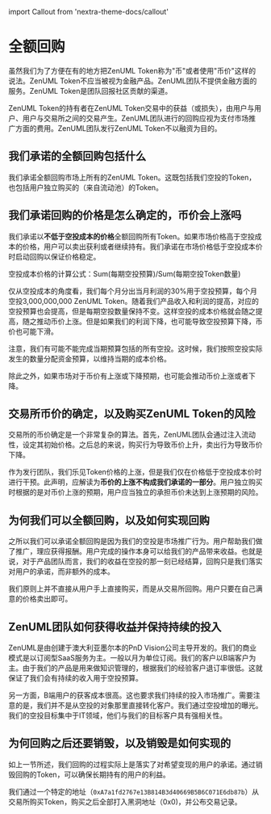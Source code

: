 import Callout from 'nextra-theme-docs/callout'

# 全额回购

<Callout>
虽然我们为了方便在有的地方把ZenUML Token称为"币"或者使用"币价"这样的说法。ZenUML Token不应当被视为金融产品。ZenUML团队不提供金融方面的服务。ZenUML Token是团队回报社区贡献的渠道。

ZenUML Token的持有者在ZenUML Token交易中的获益（或损失），由用户与用户、用户与交易所之间的交易产生。ZenUML团队进行的回购应视为支付市场推广方面的费用。ZenUML团队发行ZenUML Token不以融资为目的。
</Callout>

## 我们承诺的全额回购包括什么
我们承诺全额回购市场上所有的ZenUML Token。这既包括我们空投的Token，也包括用户独立购买的（来自流动池）的Token。

## 我们承诺回购的价格是怎么确定的，币价会上涨吗
我们承诺以**不低于空投成本的价格**全额回购所有Token。如果市场价格高于空投成本的价格，用户可以卖出获利或者继续持有。我们承诺在市场价格低于空投成本价时启动回购以保证价格稳定。

空投成本价格的计算公式：Sum(每期空投预算)/Sum(每期空投Token数量)

仅从空投成本的角度看，我们每个月分出当月利润的30%用于空投预算，每个月空投3,000,000,000 ZenUML Token。随着我们产品收入和利润的提高，对应的空投预算也会提高，但是每期空投数量保持不变。这样空投的成本价格就会随之提高，随之推动币价上涨。但是如果我们的利润下降，也可能导致空投预算下降，币价也可能下滑。

<Callout>
注意，我们有可能不能完成当期预算包括的所有空投。这时候，我们按照空投实际发生的数量分配资金预算，以维持当期的成本价格。
</Callout>

除此之外，如果市场对于币价有上涨或下降预期，也可能会推动币价上涨或者下降。

## 交易所币价的确定，以及购买ZenUML Token的风险
交易所的币价确定是一个非常复杂的算法。首先，ZenUML团队会通过注入流动性，设定其初始价格。之后总的来说，购买行为导致币价上升，卖出行为导致币价下降。

作为发行团队，我们乐见Token价格的上涨，但是我们仅在价格低于空投成本价时进行干预。此声明，应解读为**币价的上涨不构成我们承诺的一部分**。用户独立购买时根据的是对币价上涨的预期，用户应当独立的承担币价未达到上涨预期的风险。

## 为何我们可以全额回购，以及如何实现回购
之所以我们可以承诺全额回购是因为我们的空投是市场推广行为。用户帮助我们做了推广，理应获得报酬。用户完成的操作本身可以给我们的产品带来收益。也就是说，对于产品团队而言，我们的收益在空投的那一刻已经结算，回购只是我们落实对用户的承诺，而非额外的成本。

我们原则上并不直接从用户手上直接购买，而是从交易所回购。用户只要在自己满意的价格卖出即可。

## ZenUML团队如何获得收益并保持持续的投入
ZenUML是由创建于澳大利亚墨尔本的PnD Vision公司主导开发的。我们的商业模式是以订阅型SaaS服务为主。一般以月为单位订阅。我们的客户以B端客户为主。由于我们的产品是用来做知识管理的，根据我们的经验客户退订率很低。这就保证了我们会有持续的收入用于空投预算。

另一方面，B端用户的获客成本很高。这也要求我们持续的投入市场推广。需要注意的是，我们并不是从空投的对象那里直接转化客户。我们通过空投增加的曝光。我们的空投目标集中于IT领域，他们与我们的目标客户具有强相关性。

## 为何回购之后还要销毁，以及销毁是如何实现的
如上一节所述，我们回购的过程实际上是落实了对希望变现的用户的承诺。通过销毁回购的Token，可以确保长期持有的用户的利益。

我们通过一个特定的地址（`0xA7a1fd2767e13B814B3d40669B5B6C071E6db87b`）从交易所购买Token，购买之后全部打入黑洞地址（0x0)，并公布交易记录。
